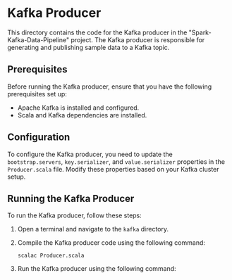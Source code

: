 # Kafka Producer

This directory contains the code for the Kafka producer in the "Spark-Kafka-Data-Pipeline" project. The Kafka producer is responsible for generating and publishing sample data to a Kafka topic.

## Prerequisites

Before running the Kafka producer, ensure that you have the following prerequisites set up:

- Apache Kafka is installed and configured.
- Scala and Kafka dependencies are installed.

## Configuration

To configure the Kafka producer, you need to update the `bootstrap.servers`, `key.serializer`, and `value.serializer` properties in the `Producer.scala` file. Modify these properties based on your Kafka cluster setup.

## Running the Kafka Producer

To run the Kafka producer, follow these steps:

1. Open a terminal and navigate to the `kafka` directory.

2. Compile the Kafka producer code using the following command:

   ```shell
   scalac Producer.scala
   ```
3. Run the Kafka producer using the following command:
